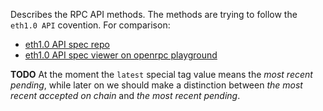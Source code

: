 Describes the RPC API methods.
The methods are trying to follow the `eth1.0 API` covention. For comparison:
- [eth1.0 API spec repo](https://github.com/ethereum/execution-apis)
- [eth1.0 API spec viewer on openrpc playground](https://playground.open-rpc.org/?schemaUrl=https://raw.githubusercontent.com/ethereum/eth1.0-apis/assembled-spec/openrpc.json&uiSchema%5BappBar%5D%5Bui:splitView%5D=true&uiSchema%5BappBar%5D%5Bui:input%5D=false&uiSchema%5BappBar%5D%5Bui:examplesDropdown%5D=false)

__TODO__ At the moment the `latest` special tag value means the _most recent pending_,
while later on we should make a distinction between _the most recent accepted on chain_ and _the most recent pending_.
